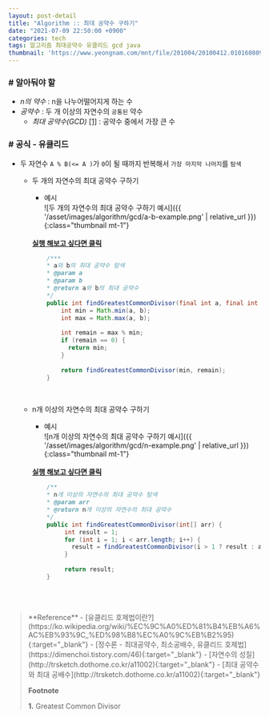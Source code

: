 ```yaml
---
layout: post-detail
title: "Algorithm :: 최대 공약수 구하기"
date: "2021-07-09 22:50:00 +0900"
categories: tech
tags: 알고리즘 최대공약수 유클리드 gcd java
thumbnail: 'https://www.yeongnam.com/mnt/file/201004/20100412.010160809360001i1.jpg'
---
```


### # 알아둬야 할
- *n의 약수* : n을 나누어떨어지게 하는 수
- *공약수* : 두 개 이상의 자연수의 `공통된` 약수 
    - *최대 공약수(GCD)* <a href="#footnote-1" class="footnote">[1]</a> : 공약수 중에서 가장 큰 수   
     


### # 공식 - 유클리드
- 두 자연수 `A % B(<= A )`가 `0`이 될 때까지 반복해서 `가장 마지막 나머지`를 `탐색`
   
   - 두 개의 자연수의 최대 공약수 구하기
        - 예시   
        ![두 개의 자연수의 최대 공약수 구하기 예시]({{ '/asset/images/algorithm/gcd/a-b-example.png' | relative_url }}){:class="thumbnail mt-1"}
         
        <br/>
        <a href="https://ideone.com/IsELsp" target="_blank">
            <strong><i class="fas fa-play-circle"></i> 실행 해보고 싶다면 클릭</strong>
        </a>
    
        ```java
            /***
            * a와 b의 최대 공약수 탐색
            * @param a
            * @param b
            * @return a와 b의 최대 공약수
            */
            public int findGreatestCommonDivisor(final int a, final int b) {
                int min = Math.min(a, b);
                int max = Math.max(a, b);
                
                int remain = max % min;
                if (remain == 0) {
                  return min;
                }
                
                return findGreatestCommonDivisor(min, remain);
            }
        ```
        <br/>

   - n개 이상의 자연수의 최대 공약수 구하기
        - 예시   
        ![n개 이상의 자연수의 최대 공약수 구하기 예시]({{ '/asset/images/algorithm/gcd/n-example.png' | relative_url }}){:class="thumbnail mt-1"}
        
        <br/>
        <a href="https://ideone.com/e3Rojj" target="_blank">
           <strong><i class="fas fa-play-circle"></i> 실행 해보고 싶다면 클릭</strong>
        </a> 
        
        ```java
            /**
            * n개 이상의 자연수의 최대 공약수 탐색
            * @param arr
            * @return n개 이상의 자연수의 최대 공약수
            */
            public int findGreatestCommonDivisor(int[] arr) {
                 int result = 1;
                 for (int i = 1; i < arr.length; i++) {
                   result = findGreatestCommonDivisor(i > 1 ? result : arr[i - 1], arr[i]);
                 }
                
                 return result;
            }
        ```

<br/>
<br/>


<blockquote markdown="1">
**Reference**
- [유클리드 호제법이란?](https://ko.wikipedia.org/wiki/%EC%9C%A0%ED%81%B4%EB%A6%AC%EB%93%9C_%ED%98%B8%EC%A0%9C%EB%B2%95){:target="_blank"}
- [정수론 - 최대공약수, 최소공배수, 유클리드 호제법](https://dimenchoi.tistory.com/46){:target="_blank"}
- [자연수의 성질](http://trsketch.dothome.co.kr/a11002){:target="_blank"}
- [최대 공약수와 최대 공배수](http://trsketch.dothome.co.kr/a11002){:target="_blank"}

<br/>

**Footnote**
<p id="footnote-1" class="footnote-desc">
    <strong class="number">1.</strong> Greatest Common Divisor 
</p>
</blockquote>





